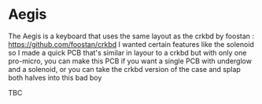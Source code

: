 # Aegis
  
 The Aegis is a keyboard that uses the same layout as the crkbd by foostan : https://github.com/foostan/crkbd
 I wanted certain features like the solenoid so I made a quick PCB that's similar in layour to a crkbd but with only one pro-micro, you can make this PCB if you want a single PCB with underglow and a solenoid, or you can take the crkbd version of the case and splap both halves into this bad boy
 
 TBC
